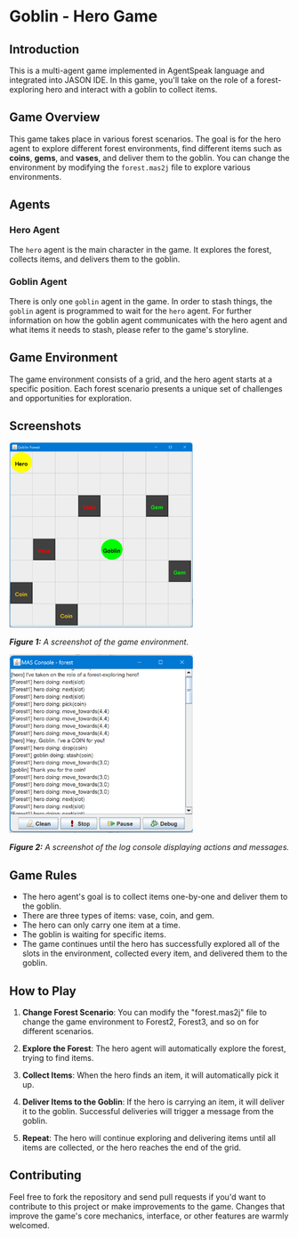 # Goblin - Hero Game

## Introduction

This is a multi-agent game implemented in AgentSpeak language and integrated into JASON IDE. In this game, you'll take on the role of a forest-exploring hero and interact with a goblin to collect items.

## Game Overview

This game takes place in various forest scenarios. The goal is for the hero agent to explore different forest environments, find different items such as **coins**, **gems**, and **vases**, and deliver them to the goblin. You can change the environment by modifying the `forest.mas2j` file to explore various environments.

## Agents

### Hero Agent

The `hero` agent is the main character in the game. It explores the forest, collects items, and delivers them to the goblin.

### Goblin Agent

There is only one `goblin` agent in the game. In order to stash things, the `goblin` agent is programmed to wait for the `hero` agent. For further information on how the goblin agent communicates with the hero agent and what items it needs to stash, please refer to the game's storyline.

## Game Environment

The game environment consists of a grid, and the hero agent starts at a specific position. Each forest scenario presents a unique set of challenges and opportunities for exploration.

## Screenshots
<img src="src/resources/forest-env.png" alt="Game Environment" width="330"/>

_**Figure 1:** A screenshot of the game environment._


<img src="src/resources/mas-console.png" alt="Game Environment" width="330"/>

_**Figure 2:** A screenshot of the log console displaying actions and messages._


## Game Rules

- The hero agent's goal is to collect items one-by-one and deliver them to the goblin.
- There are three types of items: vase, coin, and gem.
- The hero can only carry one item at a time.
- The goblin is waiting for specific items.
- The game continues until the hero has successfully explored all of the slots in the environment, collected every item, and delivered them to the goblin.

## How to Play

1. **Change Forest Scenario**: You can modify the "forest.mas2j" file to change the game environment to Forest2, Forest3, and so on for different scenarios.

2. **Explore the Forest**: The hero agent will automatically explore the forest, trying to find items.

3. **Collect Items**: When the hero finds an item, it will automatically pick it up.

4. **Deliver Items to the Goblin**: If the hero is carrying an item, it will deliver it to the goblin. Successful deliveries will trigger a message from the goblin.

5. **Repeat**: The hero will continue exploring and delivering items until all items are collected, or the hero reaches the end of the grid.

## Contributing

Feel free to fork the repository and send pull requests if you'd want to contribute to this project or make improvements to the game. Changes that improve the game's core mechanics, interface, or other features are warmly welcomed.
